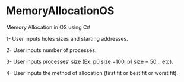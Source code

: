 # MemoryAllocationOS
Memory Allocation in OS using C#

1- User inputs holes sizes and starting addresses.

2- User inputs number of processes.

3- User inputs processes’ size (Ex: p0 size =100, p1 size = 50... etc).

4- User inputs the method of allocation (first fit or best fit or worst fit).